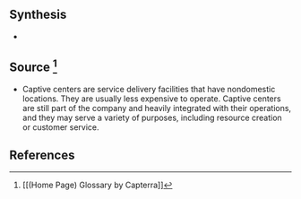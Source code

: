 ## Synthesis
- 
## Source [^1]
- Captive centers are service delivery facilities that have nondomestic locations. They are usually less expensive to operate. Captive centers are still part of the company and heavily integrated with their operations, and they may serve a variety of purposes, including resource creation or customer service.
## References

[^1]: [[(Home Page) Glossary by Capterra]]